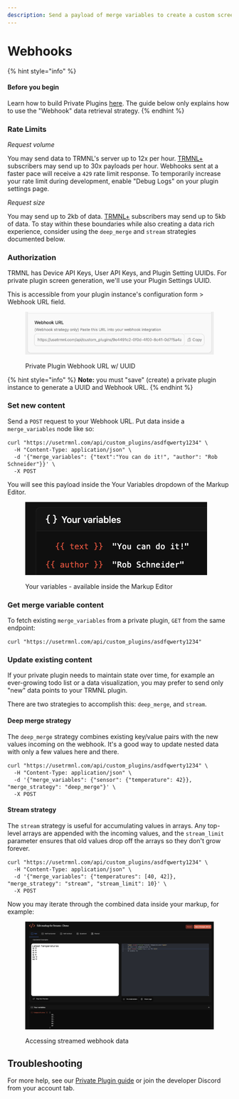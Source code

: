 ```yaml
---
description: Send a payload of merge variables to create a custom screen.
---
```


# Webhooks

{% hint style="info" %}
#### Before you begin

Learn how to build Private Plugins [here](https://help.usetrmnl.com/en/articles/9510536-private-plugins). The guide below only explains how to use the "Webhook" data retrieval strategy.
{% endhint %}

### Rate Limits

_Request volume_

You may send data to TRMNL's server up to 12x per hour. [TRMNL+](https://help.usetrmnl.com/en/articles/11861887-trmnl-faq) subscribers may send up to 30x payloads per hour. Webhooks sent at a faster pace will receive a `429` rate limit response. To temporarily increase your rate limit during development, enable "Debug Logs" on your plugin settings page.

_Request size_

You may send up to 2kb of data. [TRMNL+](https://help.usetrmnl.com/en/articles/11861887-trmnl-faq) subscribers may send up to 5kb of data. To stay within these boundaries while also creating a data rich experience, consider using the `deep_merge` and `stream` strategies documented below.

### Authorization

TRMNL has Device API Keys, User API Keys, and Plugin Setting UUIDs. For private plugin screen generation, we'll use your Plugin Settings UUID.

This is accessible from your plugin instance's configuration form > Webhook URL field.

<figure><img src="../.gitbook/assets/TRMNL Private Plugin Webhook URL w UUID.png" alt=""><figcaption><p>Private Plugin Webhook URL w/ UUID</p></figcaption></figure>

{% hint style="info" %}
**Note:** you must "save" (create) a private plugin instance to generate a UUID and Webhook URL.
{% endhint %}

### Set new content

Send a `POST` request to your Webhook URL. Put data inside a `merge_variables` node like so:

```
curl "https://usetrmnl.com/api/custom_plugins/asdfqwerty1234" \
  -H "Content-Type: application/json" \
  -d '{"merge_variables": {"text":"You can do it!", "author": "Rob Schneider"}}' \
  -X POST
```

You will see this payload inside the Your Variables dropdown of the Markup Editor.

<figure><img src="../.gitbook/assets/TRMNL - Your Variables dropdown.png" alt=""><figcaption><p>Your variables - available inside the Markup Editor</p></figcaption></figure>

### Get merge variable content

To fetch existing `merge_variables` from a private plugin, `GET` from the same endpoint:

```
curl "https://usetrmnl.com/api/custom_plugins/asdfqwerty1234"
```

### Update existing content

If your private plugin needs to maintain state over time, for example an ever-growing todo list or a data visualization, you may prefer to send only "new" data points to your TRMNL plugin.

There are two strategies to accomplish this: `deep_merge`, and `stream`.

#### Deep merge strategy

The `deep_merge` strategy combines existing key/value pairs with the new values incoming on the webhook. It's a good way to update nested data with only a few values here and there.

```
curl "https://usetrmnl.com/api/custom_plugins/asdfqwerty1234" \
  -H "Content-Type: application/json" \
  -d '{"merge_variables": {"sensor": {"temperature": 42}}, "merge_strategy": "deep_merge"}' \
  -X POST
```

#### Stream strategy

The `stream` strategy is useful for accumulating values in arrays. Any top-level arrays are appended with the incoming values, and the `stream_limit` parameter ensures that old values drop off the arrays so they don't grow forever.

```
curl "https://usetrmnl.com/api/custom_plugins/asdfqwerty1234" \
  -H "Content-Type: application/json" \
  -d '{"merge_variables": {"temperatures": [40, 42]}, "merge_strategy": "stream", "stream_limit": 10}' \
  -X POST
```

Now you may iterate through the combined data inside your markup, for example:

<figure><img src="../.gitbook/assets/CleanShot 2025-05-28 at 14.33.07@2x.png" alt=""><figcaption><p>Accessing streamed webhook data</p></figcaption></figure>

## Troubleshooting

For more help, see our [Private Plugin guide](https://help.usetrmnl.com/en/articles/9510536-custom-plugins) or join the developer Discord from your account tab.
